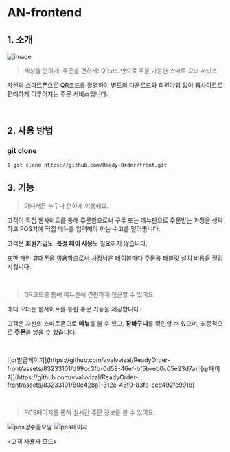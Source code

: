 # AN-frontend

## 1. 소개
![image](https://github.com/vvalvvizal/ReadyOrder-front/assets/83233101/8eb20c20-816e-4b38-b2fc-4e195fa5c00d)

> 세상을 편하게! 주문을 편하게! QR코드만으로 주문 가능한 스마트 오더 서비스

자신의 스마트폰으로 QR코드를 촬영하여 별도의 다운로드와 회원가입 없이 웹사이트로 편리하게 이루어지는 주문 서비스입니다.

<br>

## 2. 사용 방법
### **git clone**

```shell
$ git clone https://github.com/Ready-Order/front.git
```


## 3. 기능

> 어디서든 누구나 편하게 이용해요.

고객이 직접 웹사이트를 통해 주문함으로써 구두 또는 메뉴판으로 주문받는 과정을 생략하고 POS기에 직접 메뉴를 입력해야 하는 수고를 덜어줍니다. 

고객은 **회원가입**도, **특정 페이 사용**도 필요하지 않습니다.

또한 개인 휴대폰을 이용함으로써 사장님은 테이블마다 주문용 태블릿 설치 비용을 절감시킵니다.

<br>

> QR코드를 통해 메뉴판에 간편하게 접근할 수 있어요.

레디 오더는 웹사이트를 통한 주문 기능을 제공합니다. 

고객은 자신의 스마트폰으로 **메뉴**를 볼 수 있고, **장바구니**를 확인할 수 있으며, 최종적으로 **주문**을 넣을 수 있습니다. 

<br>
<p>
![qr발급페이지](https://github.com/vvalvvizal/ReadyOrder-front/assets/83233101/d99cc3fb-0d58-46ef-bf5b-eb0c05e23d7a) ![qr페이지](https://github.com/vvalvvizal/ReadyOrder-front/assets/83233101/80c428a1-312e-46f0-83fe-ccd492fe991b)
</p>
&nbsp;&nbsp;&nbsp;&nbsp;&nbsp;&nbsp;&nbsp;&nbsp;&nbsp;&nbsp;&nbsp;&nbsp;&nbsp;&nbsp;&nbsp;&nbsp;&nbsp;&nbsp;&nbsp;&nbsp;&nbsp;&nbsp;&nbsp;&nbsp;&nbsp;&nbsp;&nbsp;&nbsp;&nbsp;&nbsp;<QR발급페이지>&nbsp;&nbsp;&nbsp;&nbsp;&nbsp;&nbsp;&nbsp;&nbsp;&nbsp;&nbsp;&nbsp;&nbsp;&nbsp;&nbsp;&nbsp;&nbsp;&nbsp;&nbsp;&nbsp;&nbsp;&nbsp;&nbsp;&nbsp;&nbsp;&nbsp;&nbsp;&nbsp;&nbsp;&nbsp;&nbsp;&nbsp;&nbsp;&nbsp;&nbsp;&nbsp;&nbsp;&nbsp;&nbsp;&nbsp;&nbsp;&nbsp;&nbsp;&nbsp;&nbsp;&nbsp;&nbsp;&nbsp;&nbsp;&nbsp;&nbsp;<QR 접근페이지>
<br>



> POS페이지를 통해 실시간 주문 정보를 볼 수 있어요.

![pos영수증모달](https://github.com/vvalvvizal/ReadyOrder-front/assets/83233101/029e12b4-cc6c-43d3-a548-7e92cc3619e8)
![pos페이지](https://github.com/vvalvvizal/ReadyOrder-front/assets/83233101/8222ee78-c719-41ca-a873-f4228de47b63)
 

<고객 사용자 모드> 
